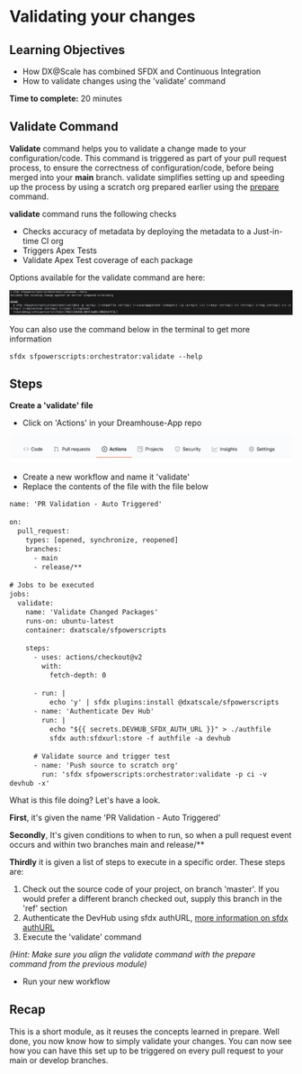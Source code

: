 # Validating your changes

## **Learning Objectives**

* How DX@Scale has combined SFDX and Continuous Integration
* How to validate changes using the 'validate' command

**Time to complete:** 20 minutes

## Validate Command

**Validate** command helps you to validate a change made to your configuration/code. This command is triggered as part of your pull request process, to ensure the correctness of configuration/code, before being merged into your **main** branch. validate simplifies setting up and speeding up the process by using a scratch org prepared earlier using the [prepare ](scratch-org-pooling-part-2-prepare.md)command.

**validate** command runs the following checks

* Checks accuracy of metadata by deploying the metadata to a Just-in-time CI org
* Triggers Apex Tests
* Validate Apex Test coverage of each package

Options available for the validate command are here:

![](<../../.gitbook/assets/Screen Shot 2021-08-30 at 4.50.24 pm.png>)

You can also use the command below in the terminal to get more information

```
sfdx sfpowerscripts:orchestrator:validate --help
```

## Steps

**Create a 'validate' file**

* Click on 'Actions' in your Dreamhouse-App repo

![](<../../.gitbook/assets/image (20).png>)

* Create a new workflow and name it 'validate'
* Replace the contents of the file with the file below

```
name: 'PR Validation - Auto Triggered'

on:
  pull_request:
    types: [opened, synchronize, reopened]
    branches:
      - main
      - release/**

# Jobs to be executed
jobs:
  validate:
    name: 'Validate Changed Packages'
    runs-on: ubuntu-latest
    container: dxatscale/sfpowerscripts

    steps:
      - uses: actions/checkout@v2
        with:
          fetch-depth: 0

      - run: |
          echo 'y' | sfdx plugins:install @dxatscale/sfpowerscripts
      - name: 'Authenticate Dev Hub'
        run: |
          echo "${{ secrets.DEVHUB_SFDX_AUTH_URL }}" > ./authfile
          sfdx auth:sfdxurl:store -f authfile -a devhub

      # Validate source and trigger test
      - name: 'Push source to scratch org'
        run: 'sfdx sfpowerscripts:orchestrator:validate -p ci -v devhub -x'
```

What is this file doing? Let's have a look.

**First**, it's given the name 'PR Validation - Auto Triggered'

**Secondly**, It's given conditions to when to run, so when a pull request event occurs and within two branches main and release/\*\*

**Thirdly** it is given a list of steps to execute in a specific order. These steps are:

1. Check out the source code of your project, on branch 'master'. If you would prefer a different branch checked out, supply this branch in the 'ref' section
2. Authenticate the DevHub using sfdx authURL, [more information on sfdx authURL](https://developer.salesforce.com/docs/atlas.en-us.sfdx\_cli\_reference.meta/sfdx\_cli\_reference/cli\_reference\_auth\_sfdxurl.htm)
3. Execute the 'validate' command

_(Hint: Make sure you align the validate command with the prepare command from the previous module)_

* Run your new workflow

## Recap

This is a short module, as it reuses the concepts learned in prepare. Well done, you now know how to simply validate your changes. You can now see how you can have this set up to be triggered on every pull request to your main or develop branches.
